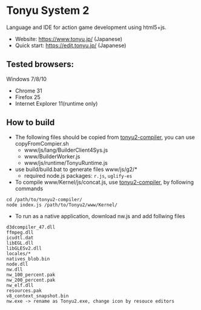 # Tonyu System 2

Language and IDE for action game development using html5+js.

- Website: https://www.tonyu.jp/ (Japanese)
- Quick start: https://edit.tonyu.jp/ (Japanese)

## Tested browsers:

Windows 7/8/10
  - Chrome 31
  - Firefox 25
  - Internet Explorer 11(runtime only)

## How to build

- The following files should be copied from [tonyu2-compiler](https://github.com/hoge1e3/tonyu2-compiler/), you can use copyFromCompier.sh
  - www/js/lang/BuilderClient4Sys.js
  - www/BuilderWorker.js
  - www/js/runtime/TonyuRuntime.js
- use build/build.bat to generate files www/js/g2/*
  - required node.js packages: `r.js`, `uglify-es`  
- To compile www/Kernel/js/concat.js, use [tonyu2-compiler](https://github.com/hoge1e3/tonyu2-compiler/), by following commands
~~~
cd /path/to/tonyu2-compiler/
node index.js /path/to/Tonyu2/www/Kernel/
~~~
- To run as a native application, download nw.js and add follwing files
~~~
d3dcompiler_47.dll
ffmpeg.dll
icudtl.dat
libEGL.dll
libGLESv2.dll
locales/*
natives_blob.bin
node.dll
nw.dll
nw_100_percent.pak
nw_200_percent.pak
nw_elf.dll
resources.pak
v8_context_snapshot.bin 
nw.exe -> rename as Tonyu2.exe, change icon by resouce editors
~~~
